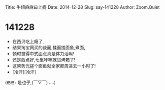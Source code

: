 Title: 牛妞麻麻曰上瘾
Date: 2014-12-28
Slug: say-141228
Author: Zoom.Quiet


# 141228

- 在西贝吃上瘾了,
- 结果淘宝网买的莜面,揉面搓面鱼,煮面,
- 顿时觉得中式面点真是体力活啊!
- 还是西点好,七里咔嚓就进烤箱了!
- 这架势光搓个面鱼就全家都周进去一小时了!
- [冷汗][冷汗]


(`粑粑:` 是也乎,(￣▽￣) ....)
